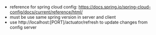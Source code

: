 * reference for spring cloud config: https://docs.spring.io/spring-cloud-config/docs/current/reference/html/
* must be use same spring version in server and client 
* use http://localhost:[PORT]/actuator/refresh to update changes from config server